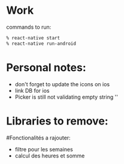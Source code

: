 # Work

commands to run:
```sh
% react-native start
% react-native run-android
```

# Personal notes:
* don't forget to update the icons on ios
* link DB for ios
* Picker is still not validating empty string ''

# Libraries to remove:

#Fonctionalités a rajouter:
* filtre pour les semaines
* calcul des heures et somme
